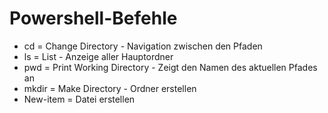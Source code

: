 # Powershell-Befehle

- cd = Change Directory - Navigation zwischen den Pfaden
- ls = List - Anzeige aller Hauptordner
- pwd = Print Working Directory - Zeigt den Namen des
aktuellen Pfades an
- mkdir = Make Directory - Ordner erstellen
- New-item = Datei erstellen